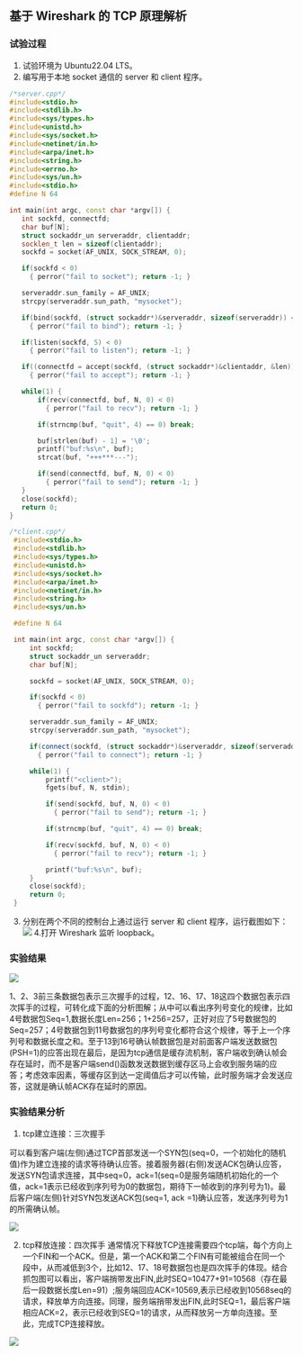 ## 基于 Wireshark 的  TCP 原理解析

### 试验过程
 1. 试验环境为 Ubuntu22.04 LTS。
 2. 编写用于本地 socket 通信的 server 和 client 程序。
  ```cpp
  /*server.cpp*/
 #include<stdio.h>
 #include<stdlib.h>
 #include<sys/types.h>
 #include<unistd.h>
 #include<sys/socket.h>
 #include<netinet/in.h>
 #include<arpa/inet.h>
 #include<string.h>
 #include<errno.h>
 #include<sys/un.h>
 #include<stdio.h>
 #define N 64

 int main(int argc, const char *argv[]) {
     int sockfd, connectfd;
     char buf[N];
     struct sockaddr_un serveraddr, clientaddr;
     socklen_t len = sizeof(clientaddr);
     sockfd = socket(AF_UNIX, SOCK_STREAM, 0);

     if(sockfd < 0)
       { perror("fail to socket"); return -1; }

     serveraddr.sun_family = AF_UNIX;
     strcpy(serveraddr.sun_path, "mysocket");

     if(bind(sockfd, (struct sockaddr*)&serveraddr, sizeof(serveraddr)) < 0)
       { perror("fail to bind"); return -1; }

     if(listen(sockfd, 5) < 0)
       { perror("fail to listen"); return -1; }

     if((connectfd = accept(sockfd, (struct sockaddr*)&clientaddr, &len)) < 0)
       { perror("fail to accept"); return -1; }

     while(1) {
         if(recv(connectfd, buf, N, 0) < 0)
           { perror("fail to recv"); return -1; }

         if(strncmp(buf, "quit", 4) == 0) break;

         buf[strlen(buf) - 1] = '\0';
         printf("buf:%s\n", buf);
         strcat(buf, "+++***---");

         if(send(connectfd, buf, N, 0) < 0)
           { perror("fail to send"); return -1; }
     }
     close(sockfd);
     return 0;
 }
  ```

```cpp
/*client.cpp*/
 #include<stdio.h>
 #include<stdlib.h>
 #include<sys/types.h>
 #include<unistd.h>
 #include<sys/socket.h>
 #include<arpa/inet.h>
 #include<netinet/in.h>
 #include<string.h>
 #include<sys/un.h>

 #define N 64

 int main(int argc, const char *argv[]) {
     int sockfd;
     struct sockaddr_un serveraddr;
     char buf[N];

     sockfd = socket(AF_UNIX, SOCK_STREAM, 0);

     if(sockfd < 0)
       { perror("fail to sockfd"); return -1; }

     serveraddr.sun_family = AF_UNIX;
     strcpy(serveraddr.sun_path, "mysocket");

     if(connect(sockfd, (struct sockaddr*)&serveraddr, sizeof(serveraddr)) < 0)
       { perror("fail to connect"); return -1; }

     while(1) {
         printf("<client>");
         fgets(buf, N, stdin);

         if(send(sockfd, buf, N, 0) < 0)
           { perror("fail to send"); return -1; }

         if(strncmp(buf, "quit", 4) == 0) break;

         if(recv(sockfd, buf, N, 0) < 0)
           { perror("fail to recv"); return -1; }

         printf("buf:%s\n", buf);
     }
     close(sockfd);
     return 0;
 }
```
3. 分别在两个不同的控制台上通过运行 server 和 client 程序，运行截图如下：
  ![](runtime.png)
4.打开 Wireshark 监听 loopback。

### 实验结果

 ![](wireshark.png)

 1、2、3前三条数据包表示三次握手的过程，12、16、17、18这四个数据包表示四次挥手的过程，可转化成下面的分析图解；从中可以看出序列号变化的规律，比如4号数据包Seq=1,数据长度Len=256；1+256=257，正好对应了5号数据包的Seq=257；4号数据包到11号数据包的序列号变化都符合这个规律，等于上一个序列号和数据长度之和。至于13到16号确认帧数据包是对前面客户端发送数据包(PSH=1)的应答出现在最后，是因为tcp通信是缓存流机制，客户端收到确认帧会存在延时，而不是客户端send()函数发送数据到缓存区马上会收到服务端的应答；考虑效率因素，等缓存区到达一定阈值后才可以传输，此时服务端才会发送应答，这就是确认帧ACK存在延时的原因。

### 实验结果分析

 1. tcp建立连接：三次握手

 可以看到客户端(左侧)通过TCP首部发送一个SYN包(seq=0，一个初始化的随机值)作为建立连接的请求等待确认应答。接着服务器(右侧)发送ACK包确认应答，发送SYN包请求连接，其中seq=0，ack=1(seq=0是服务端随机初始化的一个值，ack=1表示已经收到序列号为0的数据包，期待下一帧收到的序列号为1)。最后客户端(左侧)针对SYN包发送ACK包(seq=1, ack =1)确认应答，发送序列号为1的所需确认帧。

 ![](3.png)

 2. tcp释放连接：四次挥手
 通常情况下释放TCP连接需要四个tcp端，每个方向上一个FIN和一个ACK。但是，第一个ACK和第二个FIN有可能被组合在同一个段中，从而减低到3个，比如12、17、18号数据包也是四次挥手的体现。结合抓包图可以看出，客户端捎带发出FIN,此时SEQ=10477+91=10568（存在最后一段数据长度Len=91）;服务端回应ACK=10569,表示已经收到10568seq的请求，释放单方向连接。同理，服务端捎带发出FIN,此时SEQ=1，最后客户端相应ACK=2，表示已经收到SEQ=1的请求，从而释放另一方单向连接。至此，完成TCP连接释放。

 ![](4.png)
